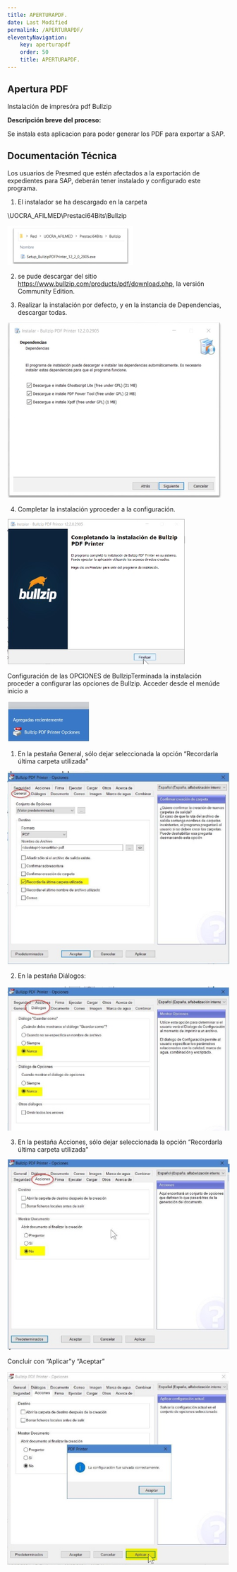 ```yaml
---
title: APERTURAPDF.
date: Last Modified
permalink: /APERTURAPDF/
eleventyNavigation:
    key: aperturapdf
    order: 50
    title: APERTURAPDF.
---
```

## **Apertura PDF**

Instalación de impresóra pdf Bullzip


**Descripción breve del proceso:**

Se instala esta aplicacion para poder generar los PDF para exportar a SAP.

## Documentación Técnica

Los usuarios de Presmed que estén afectados a la exportación de expedientes para SAP, deberán tener instalado y configurado este programa.

1. El instalador se ha descargado en la carpeta 

\\UOCRA_AFILMED\Prestaci64Bits\Bullzip


![img](../../../images/BullZip/bullzip1.jpg)


2. se pude descargar del sitio https://www.bullzip.com/products/pdf/download.php, la versión Community Edition.

3. Realizar la instalación por defecto, y en la instancia de Dependencias, descargar todas.

![img](../../../images/BullZip/bullzip2.jpg)

4. Completar la instalación yproceder a la configuración.

![img](../../../images/BullZip/bullzip3.jpg)

Configuración de las OPCIONES de BullzipTerminada la instalación proceder a configurar las opciones de Bullzip. Acceder desde el menúde inicio a

![img](../../../images/BullZip/bullzip4.jpg)

1. En la pestaña General, sólo dejar seleccionada la opción “Recordarla última carpeta utilizada”


![img](../../../images/BullZip/bullzip5.jpg)

2. En la pestaña Diálogos:

![img](../../../images/BullZip/bullzip6.jpg)

3. En la pestaña Acciones, sólo dejar seleccionada la opción “Recordarla última carpeta utilizada”

![img](../../../images/BullZip/bullzip7.jpg)

Concluir con “Aplicar”y “Aceptar”

![img](../../../images/BullZip/bullzip8.jpg)
